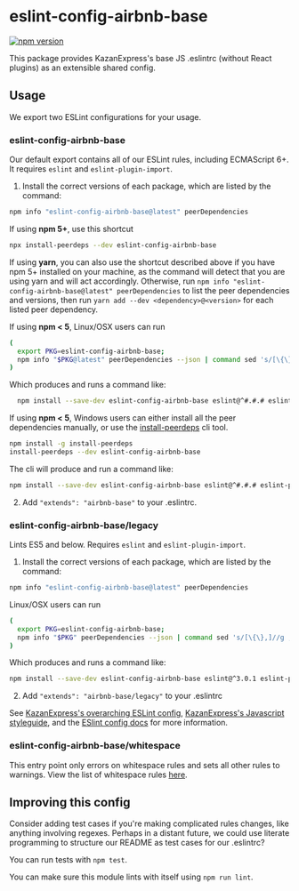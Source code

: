 # eslint-config-airbnb-base

[![npm version](https://badge.fury.io/js/eslint-config-airbnb-base.svg)](http://badge.fury.io/js/eslint-config-airbnb-base)

This package provides KazanExpress's base JS .eslintrc (without React plugins) as an extensible shared config.

## Usage

We export two ESLint configurations for your usage.

### eslint-config-airbnb-base

Our default export contains all of our ESLint rules, including ECMAScript 6+. It requires `eslint` and `eslint-plugin-import`.

1. Install the correct versions of each package, which are listed by the command:

  ```sh
  npm info "eslint-config-airbnb-base@latest" peerDependencies
  ```

  If using **npm 5+**, use this shortcut

  ```sh
  npx install-peerdeps --dev eslint-config-airbnb-base
  ```

  If using **yarn**, you can also use the shortcut described above if you have npm 5+ installed on your machine, as the command will detect that you are using yarn and will act accordingly.
  Otherwise, run `npm info "eslint-config-airbnb-base@latest" peerDependencies` to list the peer dependencies and versions, then run `yarn add --dev <dependency>@<version>` for each listed peer dependency.


  If using **npm < 5**, Linux/OSX users can run

  ```sh
  (
    export PKG=eslint-config-airbnb-base;
    npm info "$PKG@latest" peerDependencies --json | command sed 's/[\{\},]//g ; s/: /@/g' | xargs npm install --save-dev "$PKG@latest"
  )
  ```

  Which produces and runs a command like:

  ```sh
    npm install --save-dev eslint-config-airbnb-base eslint@^#.#.# eslint-plugin-import@^#.#.#
  ```

  If using **npm < 5**, Windows users can either install all the peer dependencies manually, or use the [install-peerdeps](https://github.com/nathanhleung/install-peerdeps) cli tool.

  ```sh
  npm install -g install-peerdeps
  install-peerdeps --dev eslint-config-airbnb-base
  ```

  The cli will produce and run a command like:

  ```sh
  npm install --save-dev eslint-config-airbnb-base eslint@^#.#.# eslint-plugin-import@^#.#.#
  ```

2. Add `"extends": "airbnb-base"` to your .eslintrc.

### eslint-config-airbnb-base/legacy

Lints ES5 and below. Requires `eslint` and `eslint-plugin-import`.

1. Install the correct versions of each package, which are listed by the command:

  ```sh
  npm info "eslint-config-airbnb-base@latest" peerDependencies
  ```

  Linux/OSX users can run
  ```sh
  (
    export PKG=eslint-config-airbnb-base;
    npm info "$PKG" peerDependencies --json | command sed 's/[\{\},]//g ; s/: /@/g' | xargs npm install --save-dev "$PKG"
  )
  ```

  Which produces and runs a command like:

  ```sh
  npm install --save-dev eslint-config-airbnb-base eslint@^3.0.1 eslint-plugin-import@^1.10.3
  ```

2. Add `"extends": "airbnb-base/legacy"` to your .eslintrc

See [KazanExpress's overarching ESLint config](https://npmjs.com/eslint-config-airbnb), [KazanExpress's Javascript styleguide](https://github.com/airbnb/javascript), and the [ESlint config docs](https://eslint.org/docs/user-guide/configuring#extending-configuration-files) for more information.

### eslint-config-airbnb-base/whitespace

This entry point only errors on whitespace rules and sets all other rules to warnings. View the list of whitespace rules [here](https://github.com/airbnb/javascript/blob/master/packages/eslint-config-airbnb-base/whitespace.js).

## Improving this config

Consider adding test cases if you're making complicated rules changes, like anything involving regexes. Perhaps in a distant future, we could use literate programming to structure our README as test cases for our .eslintrc?

You can run tests with `npm test`.

You can make sure this module lints with itself using `npm run lint`.
